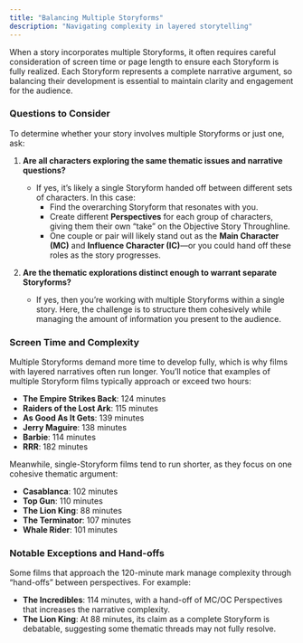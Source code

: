 ```yaml
---
title: "Balancing Multiple Storyforms"
description: "Navigating complexity in layered storytelling"
---
```


When a story incorporates multiple Storyforms, it often requires careful consideration of screen time or page length to ensure each Storyform is fully realized. Each Storyform represents a complete narrative argument, so balancing their development is essential to maintain clarity and engagement for the audience. 

### Questions to Consider

To determine whether your story involves multiple Storyforms or just one, ask:

1. **Are all characters exploring the same thematic issues and narrative questions?**
   - If yes, it’s likely a single Storyform handed off between different sets of characters. In this case:
     - Find the overarching Storyform that resonates with you.
     - Create different **Perspectives** for each group of characters, giving them their own “take” on the Objective Story Throughline.
     - One couple or pair will likely stand out as the **Main Character (MC)** and **Influence Character (IC)**—or you could hand off these roles as the story progresses.

2. **Are the thematic explorations distinct enough to warrant separate Storyforms?**
   - If yes, then you’re working with multiple Storyforms within a single story. Here, the challenge is to structure them cohesively while managing the amount of information you present to the audience.

### Screen Time and Complexity

Multiple Storyforms demand more time to develop fully, which is why films with layered narratives often run longer. You’ll notice that examples of multiple Storyform films typically approach or exceed two hours:

- **The Empire Strikes Back**: 124 minutes  
- **Raiders of the Lost Ark**: 115 minutes  
- **As Good As It Gets**: 139 minutes  
- **Jerry Maguire**: 138 minutes  
- **Barbie**: 114 minutes  
- **RRR**: 182 minutes  

Meanwhile, single-Storyform films tend to run shorter, as they focus on one cohesive thematic argument:

- **Casablanca**: 102 minutes  
- **Top Gun**: 110 minutes  
- **The Lion King**: 88 minutes  
- **The Terminator**: 107 minutes  
- **Whale Rider**: 101 minutes  

### Notable Exceptions and Hand-offs

Some films that approach the 120-minute mark manage complexity through “hand-offs” between perspectives. For example:

- **The Incredibles**: 114 minutes, with a hand-off of MC/OC Perspectives that increases the narrative complexity.  
- **The Lion King**: At 88 minutes, its claim as a complete Storyform is debatable, suggesting some thematic threads may not fully resolve.